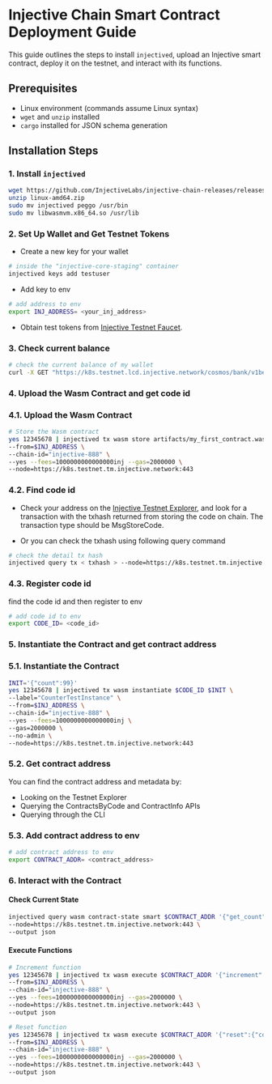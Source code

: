 
# Injective Chain Smart Contract Deployment Guide

This guide outlines the steps to install `injectived`, upload an Injective smart contract, deploy it on the testnet, and interact with its functions.

## Prerequisites

- Linux environment (commands assume Linux syntax)
- `wget` and `unzip` installed
- `cargo` installed for JSON schema generation

## Installation Steps

### 1. Install `injectived`

```bash
wget https://github.com/InjectiveLabs/injective-chain-releases/releases/download/v1.12.1-1705909076/linux-amd64.zip
unzip linux-amd64.zip
sudo mv injectived peggo /usr/bin
sudo mv libwasmvm.x86_64.so /usr/lib
```

### 2. Set Up Wallet and Get Testnet Tokens

- Create a new key for your wallet 

```bash
# inside the "injective-core-staging" container
injectived keys add testuser
```
- Add key to env

```bash
# add address to env
export INJ_ADDRESS= <your_inj_address>
```

- Obtain test tokens from [Injective Testnet Faucet](https://bwarelabs.com/faucets/injective-testnet).

### 3. Check current balance

```bash
# check the current balance of my wallet
curl -X GET "https://k8s.testnet.lcd.injective.network/cosmos/bank/v1beta1/balances/$INJ_ADDRESS" -H "accept: application/json"
```

### 4. Upload the Wasm Contract and get code id

### 4.1. Upload the Wasm Contract
```bash
# Store the Wasm contract
yes 12345678 | injectived tx wasm store artifacts/my_first_contract.wasm \
--from=$INJ_ADDRESS \
--chain-id="injective-888" \
--yes --fees=1000000000000000inj --gas=2000000 \
--node=https://k8s.testnet.tm.injective.network:443
```

### 4.2. Find code id
  - Check your address on the [Injective Testnet Explorer](https://testnet.explorer.injective.network/), and look for a transaction with the txhash returned from storing the code on chain. The transaction type should be MsgStoreCode.

  - Or you can check the txhash using following query command 

```bash
# check the detail tx hash
injectived query tx < txhash > --node=https://k8s.testnet.tm.injective.network:443
```

### 4.3. Register code id
find the code id and then register to env

```bash
# add code id to env
export CODE_ID= <code_id>
```

### 5. Instantiate the Contract and get contract address

### 5.1. Instantiate the Contract
```bash
INIT='{"count":99}'
yes 12345678 | injectived tx wasm instantiate $CODE_ID $INIT \
--label="CounterTestInstance" \
--from=$INJ_ADDRESS \
--chain-id="injective-888" \
--yes --fees=1000000000000000inj \
--gas=2000000 \
--no-admin \
--node=https://k8s.testnet.tm.injective.network:443
```

### 5.2. Get contract address
You can find the contract address and metadata by:

- Looking on the Testnet Explorer
- Querying the ContractsByCode and ContractInfo APIs
- Querying through the CLI

### 5.3. Add contract address to env

```bash
# add contract address to env
export CONTRACT_ADDR= <contract_address>
```

### 6. Interact with the Contract

#### Check Current State

```bash
injectived query wasm contract-state smart $CONTRACT_ADDR '{"get_count":{}}' \
--node=https://k8s.testnet.tm.injective.network:443 \
--output json
```

#### Execute Functions

```bash
# Increment function
yes 12345678 | injectived tx wasm execute $CONTRACT_ADDR '{"increment":{}}' \
--from=$INJ_ADDRESS \
--chain-id="injective-888" \
--yes --fees=1000000000000000inj --gas=2000000 \
--node=https://k8s.testnet.tm.injective.network:443 \
--output json

# Reset function
yes 12345678 | injectived tx wasm execute $CONTRACT_ADDR '{"reset":{"count":999}}' \
--from=$INJ_ADDRESS \
--chain-id="injective-888" \
--yes --fees=1000000000000000inj --gas=2000000 \
--node=https://k8s.testnet.tm.injective.network:443 \
--output json
```
